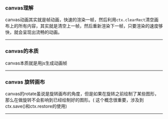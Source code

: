 ### canvas理解
canvas动画其实就是帧动画，快速的渲染一帧，然后利用`ctx.clearRect`清空画布上的所有内容，其实就是清空上一帧，然后重新渲染下一帧，只要渲染的速度够快，就会呈现出流畅的动画。
___
### canvas的本质
canvas本质就是用js生成动画帧
___
### canvas 旋转画布
canvas的rotate虽说是旋转画布的角度，但是如果在旋转之前绘制了某些图形，那么在做旋转不会影响到已经绘制好的图形。( 这个概念很重要，涉及到ctx.save()和ctx.restore的使用)
___